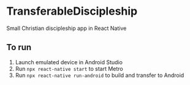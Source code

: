 # TransferableDiscipleship
Small Christian discipleship app in React Native

## To run

1. Launch emulated device in Android Studio
2. Run `npx react-native start` to start Metro
3. Run `npx react-native run-android` to build and transfer to Android